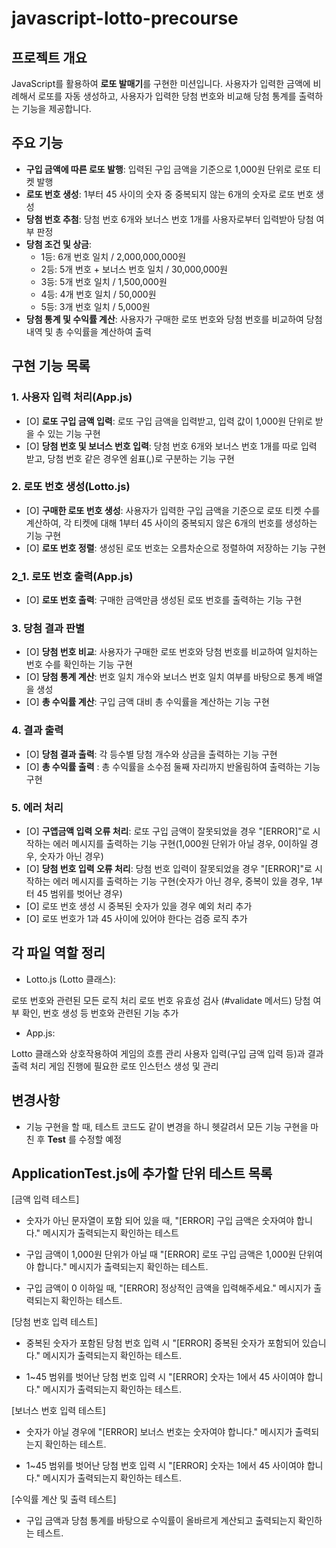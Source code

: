 # javascript-lotto-precourse

## 프로젝트 개요

JavaScript를 활용하여 **로또 발매기**를 구현한 미션입니다.
사용자가 입력한 금액에 비례해서 로또를 자동 생성하고,
사용자가 입력한 당첨 번호와 비교해 당첨 통계를 출력하는 기능을 제공합니다.

## 주요 기능

- **구입 금액에 따른 로또 발행**: 입력된 구입 금액을 기준으로 1,000원 단위로 로또 티켓 발행
- **로또 번호 생성**: 1부터 45 사이의 숫자 중 중복되지 않는 6개의 숫자로 로또 번호 생성
- **당첨 번호 추첨**: 당첨 번호 6개와 보너스 번호 1개를 사용자로부터 입력받아 당첨 여부 판정
- **당첨 조건 및 상금**:
  - 1등: 6개 번호 일치 / 2,000,000,000원
  - 2등: 5개 번호 + 보너스 번호 일치 / 30,000,000원
  - 3등: 5개 번호 일치 / 1,500,000원
  - 4등: 4개 번호 일치 / 50,000원
  - 5등: 3개 번호 일치 / 5,000원
- **당첨 통계 및 수익률 계산**: 사용자가 구매한 로또 번호와 당첨 번호를 비교하여 당첨 내역 및 총 수익률을 계산하여 출력

## 구현 기능 목록

### 1. 사용자 입력 처리(App.js)

- [O] **로또 구입 금액 입력**: 로또 구입 금액을 입력받고, 입력 값이 1,000원 단위로 받을 수 있는 기능 구현
- [O] **당첨 번호 및 보너스 번호 입력**: 당첨 번호 6개와 보너스 번호 1개를 따로 입력 받고, 당첨 번호 같은 경우엔 쉼표(,)로 구분하는 기능 구현

### 2. 로또 번호 생성(Lotto.js)

- [O] **구매한 로또 번호 생성**: 사용자가 입력한 구입 금액을 기준으로 로또 티켓 수를 계산하여, 각 티켓에 대해 1부터 45 사이의 중복되지 않은 6개의 번호를 생성하는 기능 구현
- [O] **로또 번호 정렬**: 생성된 로또 번호는 오름차순으로 정렬하여 저장하는 기능 구현

### 2_1. 로또 번호 출력(App.js)

- [O] **로또 번호 출력**: 구매한 금액만큼 생성된 로또 번호를 출력하는 기능 구현

### 3. 당첨 결과 판별

- [O] **당첨 번호 비교**: 사용자가 구매한 로또 번호와 당첨 번호를 비교하여 일치하는 번호 수를 확인하는 기능 구현
- [O] **당첨 통계 계산**: 번호 일치 개수와 보너스 번호 일치 여부를 바탕으로 통계 배열을 생성
- [O] **총 수익률 계산**: 구입 금액 대비 총 수익률을 계산하는 기능 구현

### 4. 결과 출력

- [O] **당첨 결과 출력**: 각 등수별 당첨 개수와 상금을 출력하는 기능 구현
- [O] **총 수익률 출력** : 총 수익률을 소수점 둘째 자리까지 반올림하여 출력하는 기능 구현

### 5. 에러 처리

- [O] **구앱금액 입력 오류 처리**: 로또 구입 금액이 잘못되었을 경우 "[ERROR]"로 시작하는 에러 메시지를 출력하는 기능 구현(1,000원 단위가 아닐 경우, 0이하일 경우, 숫자가 아닌 경우)
- [O] **당첨 번호 입력 오류 처리**: 당첨 번호 입력이 잘못되었을 경우 "[ERROR]"로 시작하는 에러 메시지를 출력하는 기능 구현(숫자가 아닌 경우, 중복이 있을 경우, 1부터 45 범위를 벗어난 경우)
- [O] 로또 번호 생성 시 중복된 숫자가 있을 경우 예외 처리 추가
- [O] 로또 번호가 1과 45 사이에 있어야 한다는 검증 로직 추가

## 각 파일 역할 정리

- Lotto.js (Lotto 클래스):

로또 번호와 관련된 모든 로직 처리
로또 번호 유효성 검사 (#validate 메서드)
당첨 여부 확인, 번호 생성 등 번호와 관련된 기능 추가

- App.js:

Lotto 클래스와 상호작용하여 게임의 흐름 관리
사용자 입력(구입 금액 입력 등)과 결과 출력 처리
게임 진행에 필요한 로또 인스턴스 생성 및 관리

## 변경사항

- 기능 구현을 할 때, 테스트 코드도 같이 변경을 하니 헷갈려서 모든 기능 구현을 마친 후 **Test** 를 수정할 예정

## ApplicationTest.js에 추가할 단위 테스트 목록

[금액 입력 테스트]

- 숫자가 아닌 문자열이 포함 되어 있을 때, "[ERROR] 구입 금액은 숫자여야 합니다." 메시지가 출력되는지 확인하는 테스트

- 구입 금액이 1,000원 단위가 아닐 때 "[ERROR] 로또 구입 금액은 1,000원 단위여야 합니다." 메시지가 출력되는지 확인하는 테스트.

- 구입 금액이 0 이하일 때, "[ERROR] 정상적인 금액을 입력해주세요." 메시지가 출력되는지 확인하는 테스트.

[당첨 번호 입력 테스트]

- 중복된 숫자가 포함된 당첨 번호 입력 시 "[ERROR] 중복된 숫자가 포함되어 있습니다." 메시지가 출력되는지 확인하는 테스트.

- 1~45 범위를 벗어난 당첨 번호 입력 시 "[ERROR] 숫자는 1에서 45 사이여야 합니다." 메시지가 출력되는지 확인하는 테스트.

[보너스 번호 입력 테스트]

- 숫자가 아닐 경우에 "[ERROR] 보너스 번호는 숫자여야 합니다." 메시지가 출력되는지 확인하는 테스트.

- 1~45 범위를 벗어난 당첨 번호 입력 시 "[ERROR] 숫자는 1에서 45 사이여야 합니다." 메시지가 출력되는지 확인하는 테스트.

[수익률 계산 및 출력 테스트]

- 구입 금액과 당첨 통계를 바탕으로 수익률이 올바르게 계산되고 출력되는지 확인하는 테스트.
